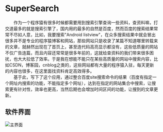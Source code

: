 # SuperSearch
　　作为一个程序猿有很多时候都需要用到搜索引擎查询一些资料，查资料嘛，打交道最多的就是搜索引擎了，国内用的最多的自然是百度，然而百度的搜索结果常常不尽如人意，比如，我要搜索"Android listview"，在众多搜索结果中就会冒出很多并不是专业的程序猿博客和网站，那些网站只是收录了某篇不知道哪里转载来的文章，就赫然出现在了首页上，甚至连代码高亮显示都没有，这些低质量的网站不仅广告连篇，而且内容还常常是很多年前的，这就给查资料的我们带来很多困扰，也大大拉低了效率。于是我在想能不能只在某些高质量的网站中搜索内容，比如CSDN，博客园，cnblog之类的，这些网站都有大量的程序猿入驻，每天更新的内容也很多，在这里面找资料肯定高效得多。<br>
　　基于此，写下了这个应用，通过整合百度site搜索命令的结果（百度有指定一个网址内搜索的功能，不能指定多个网址），达到在指定的网站集合中搜索，让搜索更有针对性，效率也更高，当然后期也会增加时间区间的功能，让搜到的文章更新。
## 软件界面
![主界面](https://github.com/lanyuanxiaoyao/SuperSearch4Android/blob/master/READMEPIC/1.png)
